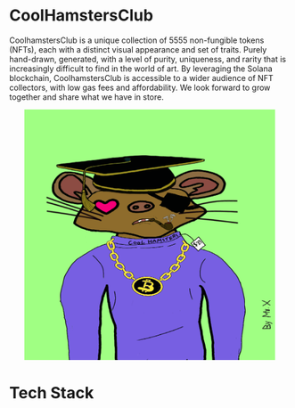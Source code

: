 # CoolHamstersClub

<p> CoolhamstersClub is a unique collection of 5555 non-fungible tokens (NFTs), each with a distinct visual appearance and set of traits. Purely hand-drawn, generated, with a level of purity, uniqueness, and rarity that is increasingly difficult to find in the world of art. By leveraging the Solana blockchain, CoolhamstersClub is accessible to a wider audience of NFT collectors, with low gas fees and affordability. We look forward to grow together and share what we have in store.</p>

<p align="center"><img width="450" heigth="650" src="./assets/images/cool-hams.gif" alt="Cool-Hams"></p>

# Tech Stack

